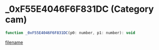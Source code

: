 # _0xF55E4046F6F831DC (Category cam)

```js
function _0xF55E4046F6F831DC(p0: number, p1: number): void
```

[filename](_0xF55E4046F6F831DC_m.md ':include')